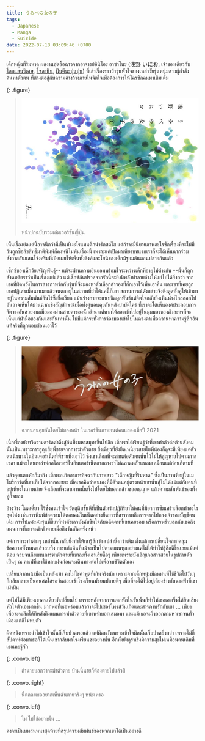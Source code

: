 ```yaml
---
title: うみべの女の子
tags:
  - Japanese
  - Manga
  - Suicide
date: 2022-07-18 03:09:46 +0700
---
```


เด็กหญิงที่ริมหาด ผลงานสุดอื้อฉาวจากอาจารย์อินิโอะ อาซาโนะ (浅野 いにお, เจ้าของเดียวกับ [โลกแสนวิเศษ][what a wonderful world!], [โซลานิน][solanin], [ฝันดีนะปุนปุน][goodnight punpun]) ที่เล่าเรื่องราวว้าวุ่นหัวใจของเหล่าวัยรุ่นหนุ่มสาวผู้กำลังค้นหาตัวตน ที่ต่างต่อสู้กับความอ้างว้างภายในจิตใจเมื่อต้องการให้ใครซักคนมาเติมเต็ม

{: .figure}
> ![](/images/cover/a-girl-by-the-shore-manga.jpg)
>
> หน้าปกฉบับรวมเล่มเวอร์ชันญี่ปุ่น

เห็นเรื่องย่อแค่นี้อาจนึกว่านี่เป็นมังงะโรแมนติกน่ารักสดใส แต่ถ้าจะมีนิยายภาพอะไรซักเรื่องที่จะไม่มีวันถูกซื้อลิขสิทธิ์มาตีพิมพ์ก็คงหนีไม่พ้นเรื่องนี้ เพราะแค่เปิดมาเพียงบทแรกเราก็จะได้เห็นฉากร่วมสังวาสอันแสนโจ๋งครึ่มที่เปิดเผยให้เห็นทั้งลึงค์และโยนีของเด็กมัฐยมต้นตอนปลายกันแล้ว

เซ็กซ์ของเด็กวัยเจริญพันธุ์-- แม้จะผ่านความยินยอมพร้อมใจระหว่างเด็กที่อายุไม่ต่างกัน --นั้นก็ถูกสังคมตีตราว่าเป็นเรื่องแย่แล้ว แต่เซ็กซ์อันปราศจากรักนี้จะยิ่งมีพลังทำลายล้างให้แย่ไปได้ยิ่งกว่า จากเธอที่ผิดหวังในการสารภาพรักกับรุ่นพี่จึงมองหาตัวเลือกสำรองที่กั๊กเอาไว้เพื่อเอาคืน และเขาที่เคยถูกเธอปฏิเสธเมื่อนานมาแล้วจนตกอยู่ในสภาพที่ว่าได้แค่นี้ก็เอา สถานการณ์ดังกล่าวจึงดึงดูดทั้งคู่ให้เข้ามาอยู่ในความสัมพันธ์อันไร้ซึ่งชื่อเรียก แม้นร่างกายจะแนบชิดผูกพันธ์แต่จิตใจกลับยิ่งเหินห่างไกลออกไป อันอาจเห็นได้ผ่านฉากเชิงสัญลักษณ์เมื่อทั้งคู่นอนคุยกันหลังบำบัดใคร่ ที่เราจะได้เห็นองค์ประกอบการจัดวางอันสวยงามเมื่อมองผ่านสายตาของนักอ่าน แต่หากได้ลองเข้าไปอยู่ในมุมมองของตัวละครก็จะเห็นแค่ฝ่ามือของกันและกันเท่านั้น ไม่มีแม้กระทั่งการจ้องมองเข้าไปในดวงตาเพื่อควานหาความรู้สึกอันแท้จริงที่ถูกแอบซ่อนเอาไว้

{: .figure}
> ![](/images/cover/a-girl-by-the-shore-movie.jpg)
>
> ฉากนอนคุยกันโดยไม่มองหน้า ในเวอร์ชันภาพยนต์คนแสดงเมื่อปี 2021

เนื้อเรื่องยังทวีความดาร์คดำดิ่งสู่ก้นบึ้งมหาสมุทรขึ้นไปอีก เมื่อเราได้เรียนรู้ว่าที่เขาทำตัวต่อต้านสังคมนั้นเป็นเพราะการสูญเสียพี่ชายจากการฆ่าตัวตาย สิ่งเดียวที่ยังยึดเหนี่ยวสายใยพี่น้องก็ดูจะมีเพียงแค่ตัวตนนิรนามในอินเตอร์เน็ตที่พี่ชายทิ้งเอาไว้ ซึ่งเขาเลือกที่จะสานต่อตัวตนนั้นไว้ไม่ให้สูญหายไปตามกาลเวลา แม้จะโดนเหล่าฟอลโลเวอร์ในอินเตอร์เน็ตถากถางว่าไม่ฉลาดหลักแหลมเหมือนแต่ก่อนก็ตามที

แล้วจุดแตกหักก็มาถึง เมื่อเธอเกิดอาการอิจฉากับภาพสาว "เด็กหญิงที่ริมหาด" ซึ่งเป็นภาพที่อยู่ในเมโมรีการ์ดที่เขาเก็บได้จากกองขยะ เมื่อเธอคิดว่าตนเองที่มีตัวตนอยู่ตรงหน้าเขานั้นสู้ไม่ได้แม้แต่กับคนที่อยู่เพียงในภาพถ่าย จึงเลือกที่จะลบภาพนั้นทิ้งไปโดยไม่บอกกล่าวขออณุญาต แล้วความสัมพันธ์ของทั้งคู่ก็จบลง

อ้างว้าง โดดเดี่ยว ไร้ซึ่งคนเข้าใจ วัตถุดิบชั้นดีที่เป็นตัวเร่งปฏิกิริยาให้คนที่มีอาการซึมเศร้าเลือกทำอะไรสุดโต่ง เช่นการพิมพ์ข้อความโต้ตอบคนในเน็ตอย่างยืดยาวที่สารภาพถึงการจากไปของเจ้าของบัญชีคนเดิม การไป*แก้แค้น*รุ่นพี่ขี้ยาที่ทำตัวเลวบังคับขืนใจกับอดีตคนที่เขาเคยชอบ หรือการพร่ำบอกกับเธอถึงแผนการที่เขาจะฆ่าตัวตายเมื่อถึงวันเกิดครั้งหน้า

แต่การกระทำต่างๆ เหล่านั้น กลับยิ่งทำให้เขารู้สึกว่างเปล่ายิ่งกว่าเดิม ตั้งแต่การเปลี่ยนใจลากคลุมข้อความทั้งหมดแล้วลบทิ้ง การแก้แค้นที่แม้จะเป็นไปตามแผนทุกอย่างแต่ไม่ได้ทำให้รู้สึกดีขึ้นเลยแม้แต่น้อย จวบจนถึงแผนการฆ่าตัวตายที่เขาละทิ้งเอาเสียดื้อๆ เพียงเพราะบังเอิญเจอสาวสวยในรูปถ่ายตัวเป็นๆ ณ คาเฟ่ที่เขาใช้หลบฝนก่อนจะเดินทางต่อไปเพื่อจบชีวิตตัวเอง

เปลี่ยนจากหน้ามือเป็นหลังเท้า คงไม่ใช่คำพูดที่เกินจริงนัก เพราะจากเด็กหนุ่มมืดหม่นที่ใช้ชีวิตไปวันๆ ก็กลับกลายเป็นคนสดใสรอวันสอบเข้าโรงเรียนมัธยมปลายดีๆ เพื่อที่จะได้ไปอยู่เคียงข้างกับนางฟ้าที่เขาเฝ้าฝัน

แต่ไม่ได้มีเพียงเขาคนเดียวที่เปลี่ยนไป เพราะหลังจากการแตกหักในวันนั้นก็ทำให้เธอเองเริ่มได้ยินเสียงหัวใจตัวเองมากขึ้น มากพอที่เธอพร้อมแล้วว่าจะไปเซอร์ไพรส์วันเกิดและสารภาพรักกับเขา ... เพียงเพื่อจะระลึกได้ทีหลังถึงแผนการฆ่าตัวตายที่เขาพร่ำบอกเสมอมา และแม้เธอจะวิ่งออกตามหาเขาจนทั่วเมืองแต่ก็ไม่พบตัว

ผิดหวังเพราะว่าไม่เข้าใจนั้นก็เจ็บปวดพอแล้ว แต่ผิดหวังเพราะเข้าใจผิดนั้นเจ็บปวดยิ่งกว่า เพราะไม่กี่สัปดาห์ต่อมาเธอก็ได้เห็นเขากลับมาโรงเรียนซะอย่างนั้น อีกทั้งยังดูร่าเริงมีความสุขไม่เหมือนคนเดิมที่เธอเคยรู้จัก

{: .convo.left}
> ถ้านายบอกว่าจะฆ่าตัวตาย ป่านนี้นายก็ต้องตายไปแล้วสิ

{: .convo.right}
> นี่ตกลงเธออยากเห็นฉันตายจริงๆ หน่ะเหรอ

{: .convo.left}
> ไม่ ไม่ใช่อย่างนั้น ...

คงจะเป็นบทสนทนาสุดท้ายที่สรุปความสัมพันธ์ของพวกเขาได้เป็นอย่างดี



[inio asano]: //en.wikipedia.org/wiki/Inio_Asano
[what a wonderful world!]: //en.wikipedia.org/wiki/What_a_Wonderful_World!
[solanin]: //en.wikipedia.org/wiki/Solanin
[goodnight punpun]: //en.wikipedia.org/wiki/Goodnight_Punpun
